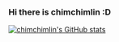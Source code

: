 ### Hi there is chimchimlin :D


[![chimchimlin's GitHub stats](https://github-readme-stats.vercel.app/api?username=chimchimlin)](https://github.com/anuraghazra/github-readme-stats)



<!--
Here are some ideas to get you started:
**chimchimlin/chimchimlin** is a ✨ _special_ ✨ repository because its `README.md` (this file) appears on your GitHub profile.



- 🔭 I’m currently working on ...
- 🌱 I’m currently learning ...
- 👯 I’m looking to collaborate on ...
- 🤔 I’m looking for help with ...
- 💬 Ask me about ...
- 📫 How to reach me: ...
- 😄 Pronouns: ...
- ⚡ Fun fact: ...
-->
